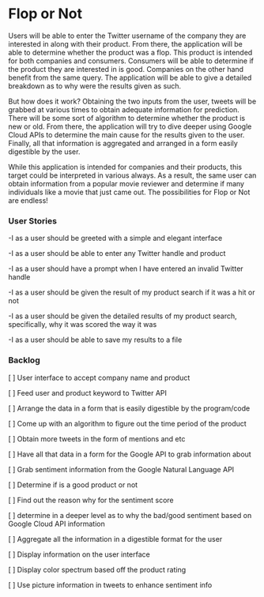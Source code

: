 # Flop or Not

Users will be able to enter the Twitter username of the company they are interested in along with their product. From there, the application will be able to determine whether the product was a flop. This product is intended for both companies and consumers. Consumers will be able to determine if the product they are interested in is good. Companies on the other hand benefit from the same query. The application will be able to give a detailed breakdown as to why were the results given as such.

But how does it work? Obtaining the two inputs from the user, tweets will be grabbed at various times to obtain adequate information for prediction. There will be some sort of algorithm to determine whether the product is new or old. From there, the application will try to dive deeper using Google Cloud APIs to determine the main cause for the results given to the user.  Finally, all that information is aggregated and arranged in a form easily digestible by the user.

While this application is intended for companies and their products, this target could be interpreted in various always. As a result, the same user can obtain information from a popular movie reviewer and determine if many individuals like a movie that just came out. The possibilities for Flop or Not are endless!

### User Stories

-I as a user should be greeted with a simple and elegant interface

-I as a user should be able to enter any Twitter handle and product

-I as a user should have a prompt when I have entered an invalid Twitter handle

-I as a user should be given the result of my product search if it was a hit or not

-I as a user should be given the detailed results of my product search, specifically, why it was scored the way it was

-I as a user should be able to save my results to a file

### Backlog

[ ] User interface to accept company name and product

[ ] Feed user and product keyword to Twitter API

[ ] Arrange the data in a form that is easily digestible by the program/code

[ ] Come up with an algorithm to figure out the time period of the product

[ ] Obtain more tweets in the form of mentions and etc

[ ] Have all that data in a form for the Google API to grab information about

[ ] Grab sentiment information from the Google Natural Language API

[ ] Determine if is a good product or not

[ ] Find out the reason why for the sentiment score

[ ] determine in a deeper level as to why the bad/good sentiment based on Google Cloud API information

[ ] Aggregate all the information in a digestible format for the user

[ ] Display information on the user interface

[ ] Display color spectrum based off the product rating

[ ] Use picture information in tweets to enhance sentiment info
